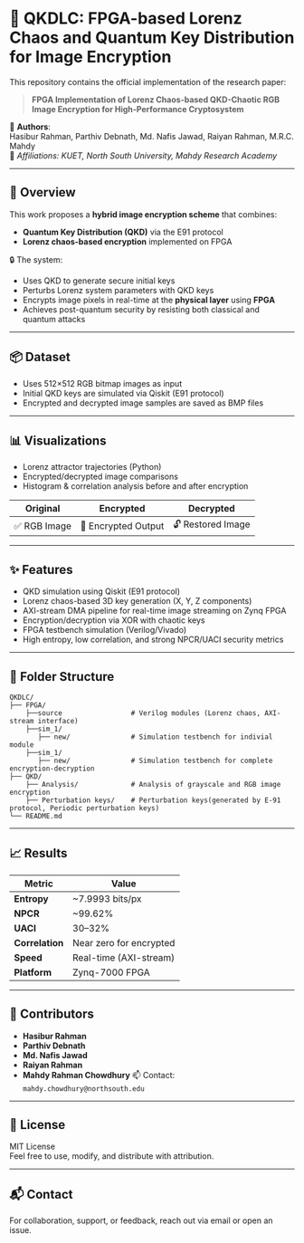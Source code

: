 # 🔐 QKDLC: FPGA-based Lorenz Chaos and Quantum Key Distribution for Image Encryption

This repository contains the official implementation of the research paper:

> **FPGA Implementation of Lorenz Chaos-based QKD-Chaotic RGB Image Encryption for High-Performance Cryptosystem**

📄 **Authors**:  
Hasibur Rahman, Parthiv Debnath, Md. Nafis Jawad, Raiyan Rahman, M.R.C. Mahdy  
🧠 *Affiliations: KUET, North South University, Mahdy Research Academy*

---

## 🧠 Overview

This work proposes a **hybrid image encryption scheme** that combines:
- **Quantum Key Distribution (QKD)** via the E91 protocol
- **Lorenz chaos-based encryption** implemented on FPGA

🔒 The system:
- Uses QKD to generate secure initial keys
- Perturbs Lorenz system parameters with QKD keys
- Encrypts image pixels in real-time at the **physical layer** using **FPGA**
- Achieves post-quantum security by resisting both classical and quantum attacks

---

## 📦 Dataset

- Uses 512×512 RGB bitmap images as input
- Initial QKD keys are simulated via Qiskit (E91 protocol)
- Encrypted and decrypted image samples are saved as BMP files

---

## 📊 Visualizations

- Lorenz attractor trajectories (Python)
- Encrypted/decrypted image comparisons
- Histogram & correlation analysis before and after encryption

| Original | Encrypted | Decrypted |
|----------|-----------|-----------|
| ✅ RGB Image | 🔐 Encrypted Output | 🔓 Restored Image |

---

## ✨ Features

- QKD simulation using Qiskit (E91 protocol)
- Lorenz chaos-based 3D key generation (X, Y, Z components)
- AXI-stream DMA pipeline for real-time image streaming on Zynq FPGA
- Encryption/decryption via XOR with chaotic keys
- FPGA testbench simulation (Verilog/Vivado)
- High entropy, low correlation, and strong NPCR/UACI security metrics

---

## 📁 Folder Structure

```
QKDLC/
├── FPGA/
    ├──source                 # Verilog modules (Lorenz chaos, AXI-stream interface)               
    ├──sim_1/
       ├── new/               # Simulation testbench for indivial module
    ├──sim_1/
       ├── new/               # Simulation testbench for complete encryption-decryption             
├── QKD/
    ├── Analysis/             # Analysis of grayscale and RGB image encryption
    ├── Perturbation keys/    # Perturbation keys(generated by E-91 protocol, Periodic perturbation keys)
└── README.md
```

---

## 📈 Results

| Metric        | Value         |
|---------------|---------------|
| **Entropy**   | ~7.9993 bits/px |
| **NPCR**      | ~99.62%       |
| **UACI**      | 30–32%        |
| **Correlation** | Near zero for encrypted |
| **Speed**     | Real-time (AXI-stream) |
| **Platform**  | Zynq-7000 FPGA |

---

## 👥 Contributors

- **Hasibur Rahman** 
- **Parthiv Debnath**
- **Md. Nafis Jawad** 
- **Raiyan Rahman** 
- **Mahdy Rahman Chowdhury** 
📫 Contact: `mahdy.chowdhury@northsouth.edu`

---

## 📜 License

MIT License  
Feel free to use, modify, and distribute with attribution.

---

## 📬 Contact

For collaboration, support, or feedback, reach out via email or open an issue.
